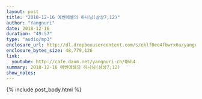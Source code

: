 ```yaml
---
layout: post
title: "2018-12-16 에벤에셀의 하나님(삼상7;12)"
author: "Yangnuri"
date: 2018-12-16
duration: "49:57"
type: "audio/mp3"
enclosure_url: http://dl.dropboxusercontent.com/s/eklf0ee4fbwrx6u/yangnurichurch181216.mp3
enclosure_bytes_size: 48,779,126
link:
  youtube: http://cafe.daum.net/yangnuri-ch/Q6h4
summary: 2018-12-16 에벤에셀의 하나님(삼상7;12)
show_notes:
---
```


{% include post_body.html %}
